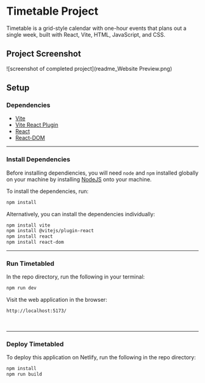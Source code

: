 # Timetable Project

Timetable is a grid-style calendar with one-hour events that plans out a single week, built with React, Vite, HTML, JavaScript, and CSS. 



## Project Screenshot

![screenshot of completed project](readme_Website Preview.png)

## Setup

### Dependencies

* [Vite](https://www.npmjs.com/package/vite)
* [Vite React Plugin](https://www.npmjs.com/package/@vitejs/plugin-react)
* [React](https://www.npmjs.com/package/react)
* [React-DOM](https://www.npmjs.com/package/react-dom)

---

### Install Dependencies

Before installing dependiencies, you will need `node` and `npm` installed globally on your machine by installing  [NodeJS](https://nodejs.org/en/download/) onto your machine.

To install the dependencies, run:

```sh
npm install
```

Alternatively, you can install the dependencies individually:

```sh
npm install vite
npm install @vitejs/plugin-react
npm install react
npm install react-dom
```

---

### Run Timetabled

In the repo directory, run the following in your terminal:

```sh
npm run dev

```

Visit the web application in the browser:

```html
http://localhost:5173/
```

<br/>

---

### Deploy Timetabled

To deploy this application on Netlify, run the following in the repo directory:

```sh
npm install
npm run build



